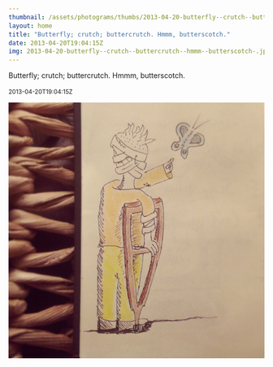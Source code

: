 ```yaml
---
thumbnail: /assets/photograms/thumbs/2013-04-20-butterfly--crutch--buttercrutch--hmmm--butterscotch-.jpg
layout: home
title: "Butterfly; crutch; buttercrutch. Hmmm, butterscotch."
date: 2013-04-20T19:04:15Z
img: 2013-04-20-butterfly--crutch--buttercrutch--hmmm--butterscotch-.jpg
---
```


Butterfly; crutch; buttercrutch. Hmmm, butterscotch.

<small>2013-04-20T19:04:15Z</small>

![Butterfly; crutch; buttercrutch. Hmmm, butterscotch.](/assets/photograms/original/2013-04-20-butterfly--crutch--buttercrutch--hmmm--butterscotch-.jpg)
